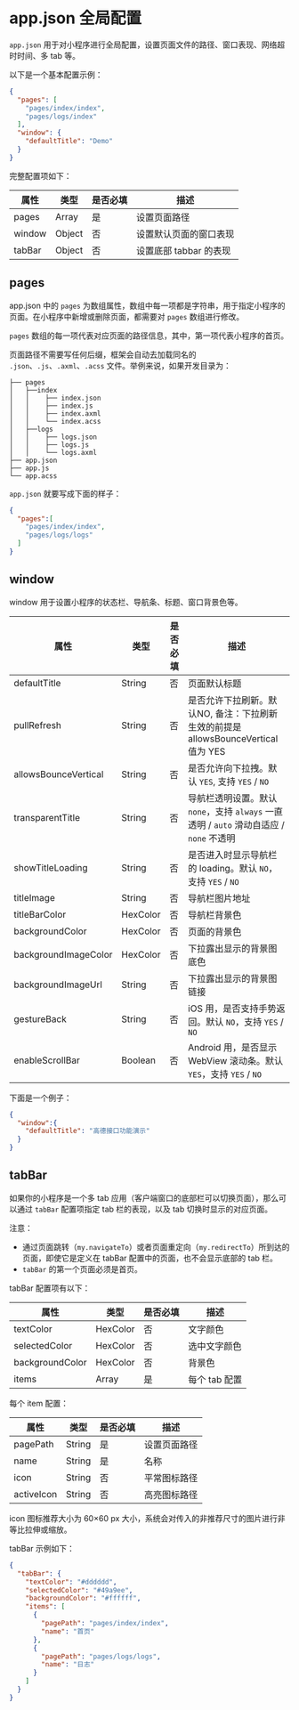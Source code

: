 # app.json  全局配置

`app.json` 用于对小程序进行全局配置，设置页面文件的路径、窗口表现、网络超时时间、多 tab 等。

以下是一个基本配置示例：

```json
{
  "pages": [
    "pages/index/index",
    "pages/logs/index"
  ],
  "window": {
    "defaultTitle": "Demo"
  }
}
```

完整配置项如下：

| 属性 | 类型 | 是否必填 | 描述 |
| --- | --- | --- | --- |
| pages | Array | 是 | 设置页面路径 |
| window | Object | 否 | 设置默认页面的窗口表现 |
| tabBar | Object | 否 | 设置底部 tabbar 的表现 |

## pages

app.json 中的 `pages` 为数组属性，数组中每一项都是字符串，用于指定小程序的页面。在小程序中新增或删除页面，都需要对 `pages` 数组进行修改。

`pages` 数组的每一项代表对应页面的路径信息，其中，第一项代表小程序的首页。

页面路径不需要写任何后缀，框架会自动去加载同名的 `.json`、`.js`、`.axml`、`.acss` 文件。举例来说，如果开发目录为：

```
├── pages
│   ├──index
│   │    ├── index.json
│   │    ├── index.js
│   │    ├── index.axml
│   │    └── index.acss
│   ├──logs
│   │    ├── logs.json
│   │    ├── logs.js
│   │    └── logs.axml
├── app.json
├── app.js
└── app.acss
```

`app.json` 就要写成下面的样子：

```json
{
  "pages":[
    "pages/index/index",
    "pages/logs/logs"
  ]
}
```
## window

window 用于设置小程序的状态栏、导航条、标题、窗口背景色等。

| 属性 | 类型 | 是否必填 | 描述 |
| --- | --- | --- | --- |
| defaultTitle | String | 否 | 页面默认标题 |
| pullRefresh | String | 否 | 是否允许下拉刷新。默认NO, 备注：下拉刷新生效的前提是allowsBounceVertical 值为 YES |
| allowsBounceVertical | String | 否 | 是否允许向下拉拽。默认 `YES`, 支持 `YES` / `NO` |
| transparentTitle | String | 否 | 导航栏透明设置。默认 `none`，支持 `always` 一直透明 / `auto` 滑动自适应 / `none` 不透明 |
| showTitleLoading | String | 否 | 是否进入时显示导航栏的 loading。默认 `NO`，支持 `YES` / `NO` |
| titleImage | String | 否 | 导航栏图片地址 |
| titleBarColor | HexColor | 否 | 导航栏背景色 |
| backgroundColor | HexColor | 否 | 页面的背景色 |
| backgroundImageColor | HexColor | 否 | 下拉露出显示的背景图底色 |
| backgroundImageUrl | String | 否 | 下拉露出显示的背景图链接 |
| gestureBack | String | 否 | iOS 用，是否支持手势返回。默认 `NO`，支持 `YES` / `NO` |
| enableScrollBar | Boolean | 否 | Android 用，是否显示 WebView 滚动条。默认 `YES`，支持 `YES` / `NO` |


下面是一个例子：

```json
{
  "window":{
    "defaultTitle": "高德接口功能演示"
  }
}
```

## tabBar

如果你的小程序是一个多 tab 应用（客户端窗口的底部栏可以切换页面），那么可以通过 `tabBar` 配置项指定 tab 栏的表现，以及 tab 切换时显示的对应页面。

注意：

- 通过页面跳转（`my.navigateTo`）或者页面重定向（`my.redirectTo`）所到达的页面，即使它是定义在 tabBar 配置中的页面，也不会显示底部的 tab 栏。
- `tabBar` 的第一个页面必须是首页。

tabBar 配置项有以下：

| 属性 | 类型 | 是否必填 | 描述 |
| --- | --- | --- | --- |
| textColor | HexColor | 否 | 文字颜色 |
| selectedColor | HexColor | 否 | 选中文字颜色 |
| backgroundColor | HexColor | 否 | 背景色 |
| items | Array | 是 | 每个 tab 配置 |


每个 item 配置：

| 属性 | 类型 | 是否必填 | 描述 |
| --- | --- | --- | --- |
| pagePath | String | 是 | 设置页面路径 |
| name | String | 是 | 名称 |
| icon | String | 否 | 平常图标路径 |
| activeIcon | String | 否 | 高亮图标路径 |


icon 图标推荐大小为 60×60 px 大小，系统会对传入的非推荐尺寸的图片进行非等比拉伸或缩放。

tabBar 示例如下：

```json
{
  "tabBar": {
    "textColor": "#dddddd",
    "selectedColor": "#49a9ee",
    "backgroundColor": "#ffffff",
    "items": [
      {
        "pagePath": "pages/index/index",
        "name": "首页"
      },
      {
        "pagePath": "pages/logs/logs",
        "name": "日志"
      }
    ]
  }
}
```
